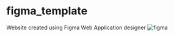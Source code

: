 # figma_template
Website created using Figma Web Application designer
![figma](/figma-course/figma-website.png)

